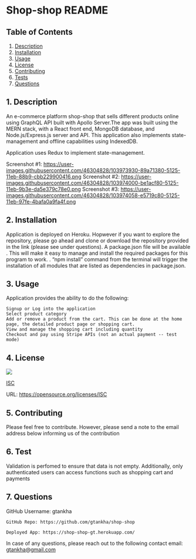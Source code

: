 # Shop-shop README

  ## Table of Contents

  1. [Description](#description)
  2. [Installation](#installation)
  3. [Usage](#usage)
  4. [License](#license)
  5. [Contributing](#contributing)
  6. [Tests](#tests)
  7. [Questions](#questions)



  <a name="description"></a>
  ## 1. Description


  An e-commerce platform shop-shop that sells different products online using  GraphQL API built with Apollo Server.The app was built using the MERN stack, with a React front end, MongoDB database, and Node.js/Express.js server and API. This application also implements state-management and offline capabilities using IndexedDB. 

  Application uses Redux to implement state-management.

  Screenshot #1: https://user-images.githubusercontent.com/46304828/103973930-89a71380-5125-11eb-88b9-cbb229900416.png
  Screenshot #2: https://user-images.githubusercontent.com/46304828/103974000-be1acf80-5125-11eb-9b3e-da5e379c78e0.png
  Screenshot #3: https://user-images.githubusercontent.com/46304828/103974058-e5719c80-5125-11eb-97fe-4bafa0a9fa4f.png

 
  <a name="installation"></a> 
  ## 2. Installation

 Application is deployed on Heroku. 
 Hopwever if you want to explore the repository, please go ahead and clone or download the repository provided in the link (please see under questions).  A package.json file will be available . This will make it easy to manage and install the required packages for this program to work. . “npm install” command from the terminal will trigger the installation of all modules that are listed as dependencies in package.json.

  <a name="usage"></a> 
  ## 3. Usage
  
  Application provides the ability to do the following: 

    Signup or Log into the application
    Select product category
    Add or remove a product from the cart. This can be done at the home page, the detailed product page or shopping cart.
    View and manage the shopping cart including quantity
    Checkout and pay using Stripe APIs (not an actual payment -- test mode)


  <a name="license"></a> 
  ## 4. License
   ![](https://img.shields.io/badge/License-ISC-blue.svg)
  
  [ISC](https://opensource.org/licenses/ISC)

  URL: https://opensource.org/licenses/ISC

  <a name="contributing"></a>
  ## 5. Contributing
    
  Please feel free to contribute. However, please send a note to the email address below informing us of the contribution

  <a name="tests"></a> 
  ## 6. Test
      
  Validation is perfomed to ensure that data is not empty. Additionally, only authenticated users can access functions such as shopping cart and payments

  <a name="questions"></a> 
  ## 7. Questions
  
  GitHub Username: gtankha

    GitHub Repo: https://github.com/gtankha/shop-shop

    Deployed App: https://shop-shop-gt.herokuapp.com/
  
  
  In case of any questions, please reach out to the following contact email: gtankha@gmail.com
  



